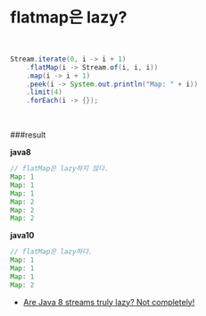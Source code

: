# flatmap은 lazy?

&nbsp;

```java
Stream.iterate(0, i -> i + 1)
    .flatMap(i -> Stream.of(i, i, i))
    .map(i -> i + 1)
    .peek(i -> System.out.println("Map: " + i))
    .limit(4)
    .forEach(i -> {});
```

&nbsp;

###result

**java8**
```java
// flatMap은 lazy하지 않다.
Map: 1
Map: 1
Map: 1
Map: 2
Map: 2
Map: 2
```

**java10**
```java
// flatMap은 lazy하다.
Map: 1
Map: 1
Map: 1
Map: 2
```

- [Are Java 8 streams truly lazy? Not completely!](https://jaxenter.com/java-8-streams-lazy-136183.html)